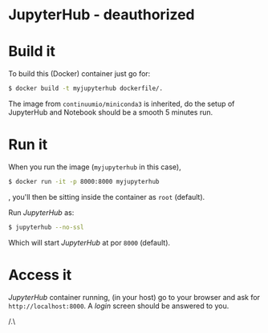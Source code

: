 # JupyterHub - deauthorized


# Build it

To build this (Docker) container just go for:

```bash
$ docker build -t myjupyterhub dockerfile/.
```

The image from `continuumio/miniconda3` is inherited, do the
setup of JupyterHub and Notebook should be a smooth 5 minutes run.


# Run it

When you run the image (`myjupyterhub` in this case),
```bash
$ docker run -it -p 8000:8000 myjupyterhub
```
, you'll then be sitting inside the container as `root` (default).

Run *JupyterHub* as:
```bash
$ jupyterhub --no-ssl
```
Which will start *JupyterHub* at por `8000` (default).


# Access it

*JupyterHub* container running, (in your host) go to your browser
and ask for `http://localhost:8000`.
A *login* screen should be answered to you.


/.\

